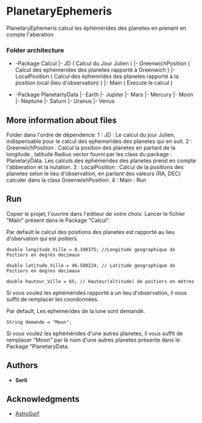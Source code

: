 # PlanetaryEphemeris


PlanetaryEphemeris calcul les éphémérides des planetes en prenant en compte l'aberation  


### Folder architecture

* -Package Calcul 
   |- JD ( Calcul du Jour Julien ) 
   |- GreenwichPosition ( Calcul des ephemerides des planetes rapporté à Greenwich ) 
   |- LocalPosition ( Calcul des éphemrides des planetes rapporté à la position local (lieu d'observation) )
   |- Main ( Execute le calcul )

* -Package PlanetartyData
   |- Earth
   |- Jupiter
   |- Mars
   |- Mercury
   |- Moon
   |- Neptune
   |- Saturn
   |- Uranus
   |- Venus

## More information about files
Folder dans l'ordre de dépendence:
	1 : JD : Le calcul du jour Julien, indispensable pour le calcul des ephemerides des planetes qui en suit.
	2 : GreenwichPosition : Calcul la position des planetes en partant de la longitude , latitude Radius vector fourni par les class du package : PlanetaryData. Les calculs des éphémérides des planetes prend en compte l'abberation et la nutation.
	3 : LocalPosition : Calcul de la positions des planetes  selon le lieu d'observation, en  partant des valeurs (RA, DEC) calculer dans la class GreenwishPosition.
	4 : Main : Run

## Run

Copier le projet, l'ouvrire dans l'editeur de votre choix. Lancer le fichier "Main" présent dans le Package "Calcul".

Par default le calcul des positions des planetes est rapporté au lieu d'obervation qui est poitiers. 

```
double longitude_Ville = 0.340375; //Longitude geographique de Poitiers en degres decimaux

```
```
double latitude_Ville = 46.580224; // Latitude geographique de Poitiers en degres decimaux

```
```
double hauteur_Ville = 65; // Hauteur(altitude) de poitiers en mètres

```
Si vous voulez les ephémérides rapporté a un lieu d'observation, il vous suffit de remplacer les coordonnées. 

Par default, Les ephemerides de la lune sont demandé. 
```
String demande = "Moon";
```

Si vous voulez les ephémérides d'une autres planetes, il vous suffit de remplacer "Moon" par le nom d'une autres planetes présente dans le Package "PlanetaryData. 

## Authors

* **Serli** 


## Acknowledgments

* [AstroSurf]( http://www.astrosurf.com/topic/114897-help-%C3%A9ph%C3%A9m%C3%A9rides-des-plan%C3%A8tes/ )


